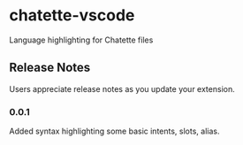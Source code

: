 # chatette-vscode

Language highlighting for Chatette files

## Release Notes

Users appreciate release notes as you update your extension.

### 0.0.1

Added syntax highlighting some basic intents, slots, alias.
